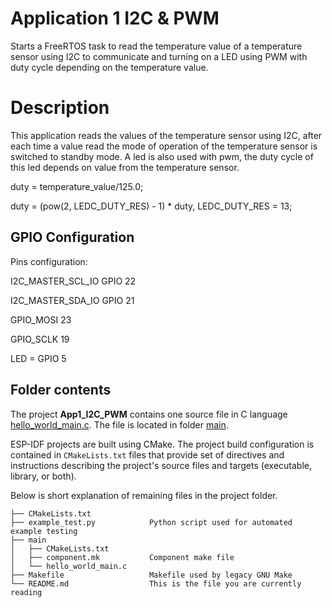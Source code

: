 # Application 1 I2C & PWM

Starts a FreeRTOS task to read the temperature value of a temperature sensor using I2C to communicate and turning on a LED using PWM with duty cycle depending on the temperature value.

# Description

This application reads the values of the temperature sensor using I2C, after each time a value read the mode of operation of the temperature sensor is switched to standby mode. A led is also used with pwm, the duty cycle of this led depends on value from the temperature sensor.

duty = temperature_value/125.0; 

duty = (pow(2, LEDC_DUTY_RES) - 1) * duty, LEDC_DUTY_RES = 13;

## GPIO Configuration

Pins configuration:

I2C_MASTER_SCL_IO	GPIO 22

I2C_MASTER_SDA_IO	GPIO 21

GPIO_MOSI	23

GPIO_SCLK	19


LED = GPIO 5


## Folder contents

The project **App1_I2C_PWM** contains one source file in C language [hello_world_main.c](main/hello_world_main.c). The file is located in folder [main](main).

ESP-IDF projects are built using CMake. The project build configuration is contained in `CMakeLists.txt` files that provide set of directives and instructions describing the project's source files and targets (executable, library, or both). 

Below is short explanation of remaining files in the project folder.

```
├── CMakeLists.txt
├── example_test.py            Python script used for automated example testing
├── main
│   ├── CMakeLists.txt
│   ├── component.mk           Component make file
│   └── hello_world_main.c
├── Makefile                   Makefile used by legacy GNU Make
└── README.md                  This is the file you are currently reading
```
